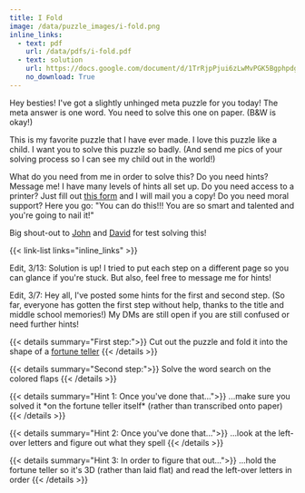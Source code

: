 ```yaml
---
title: I Fold
image: /data/puzzle_images/i-fold.png
inline_links:
  - text: pdf
    url: /data/pdfs/i-fold.pdf
  - text: solution
    url: https://docs.google.com/document/d/1TrRjpPjui6zLwMvPGK5Bgphpdg6iBGe-d2PpmVNeQ5Y/edit?usp=sharing
    no_download: True
---
```


Hey besties! I've got a slightly unhinged meta puzzle for you today! The meta answer is one word. You need to solve this one on paper. (B&W is okay!)

This is my favorite puzzle that I have ever made. I love this puzzle like a child. I want you to solve this puzzle so badly. (And send me pics of your solving process so I can see my child out in the world!) 

What do you need from me in order to solve this? Do you need hints? Message me! I have many levels of hints all set up. Do you need access to a printer? Just fill out [this form](https://docs.google.com/forms/d/e/1FAIpQLSehLecCRzePP_sW-0ONUuMM56eTKd3M4gcNZmEWHyYE9dMT0Q/viewform) and I will mail you a copy! Do you need moral support? Here you go: "You can do this!!! You are so smart and talented and you're going to nail it!"

Big shout-out to [John](https://twitter.com/JayLow_JayLow) and [David](https://twitter.com/d_avidgold) for test solving this!

{{< link-list links="inline_links" >}}

Edit, 3/13: Solution is up! I tried to put each step on a different page so you can glance if you're stuck. But also, feel free to message me for hints!

Edit, 3/7: Hey all, I've posted some hints for the first and second step. (So far, everyone has gotten the first step without help, thanks to the title and middle school memories!) My DMs are still open if you are still confused or need further hints!

{{< details summary="First step:">}}
Cut out the puzzle and fold it into the shape of a [fortune teller](https://www.wikihow.com/Fold-a-Fortune-Teller)
{{< /details >}}

{{< details summary="Second step:">}}
Solve the word search on the colored flaps
{{< /details >}}

{{< details summary="Hint 1: Once you've done that...">}}
...make sure you solved it \*on the fortune teller itself\* (rather than transcribed onto paper)
{{< /details >}}

{{< details summary="Hint 2: Once you've done that...">}}
...look at the left-over letters and figure out what they spell
{{< /details >}}

{{< details summary="Hint 3: In order to figure that out...">}}
...hold the fortune teller so it's 3D (rather than laid flat) and read the left-over letters in order
{{< /details >}}